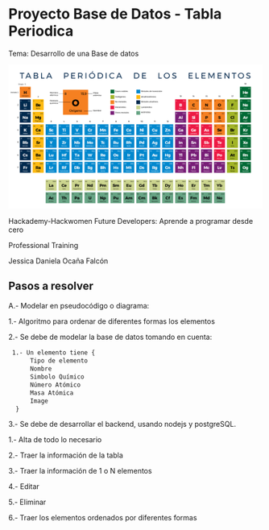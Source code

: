 # Proyecto Base de Datos - Tabla Periodica
Tema: Desarrollo de una Base de datos

![alt text](https://raw.githubusercontent.com/jdanifalcon/tablaperiodica/main/diagrama/imagenes/tabla-periodica.png)

Hackademy-Hackwomen
Future Developers: Aprende a programar desde cero

Professional Training

Jessica Daniela Ocaña Falcón

## Pasos a resolver

A.- Modelar en pseudocódigo o diagrama:
  
  1.- Algoritmo para ordenar de diferentes formas los elementos
   
   2.- Se debe de modelar la base de datos tomando en cuenta:
     
     1.- Un elemento tiene {
          Tipo de elemento
          Nombre
          Simbolo Químico
          Número Atómico
          Masa Atómica
          Image
      }

3.- Se debe de desarrollar el backend, usando nodejs y postgreSQL.
    
   1.- Alta de todo lo necesario
    
   2.- Traer la información de la tabla
    
   3.- Traer la información de 1 o N elementos
    
   4.- Editar
    
   5.- Eliminar
    
   6.- Traer los elementos ordenados por diferentes formas
